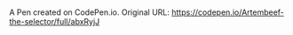 # 

A Pen created on CodePen.io. Original URL: https://codepen.io/Artembeef-the-selector/full/abxRyjJ

